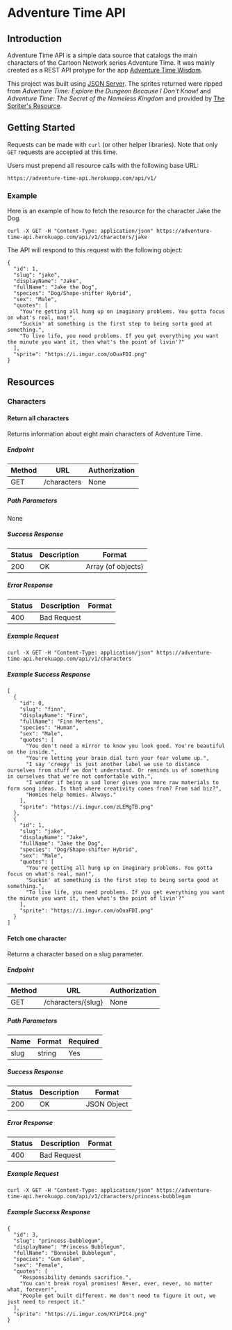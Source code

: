 # Adventure Time API

## Introduction

Adventure Time API is a simple data source that catalogs the main characters of the Cartoon Network series Adventure Time. It was mainly created as a REST API protype for the app [Adventure Time Wisdom](https://github.com/sally/adventure-time-wisdom).

This project was built using [JSON Server](https://github.com/typicode/json-server). The sprites returned were ripped from *Adventure Time: Explore the Dungeon Because I Don't Know!* and *Adventure Time: The Secret of the Nameless Kingdom* and provided by [The Spriter's Resource](https://www.spriters-resource.com/).

## Getting Started

Requests can be made with `curl` (or other helper libraries). Note that only `GET` requests are accepted at this time.

Users must prepend all resource calls with the following base URL:

`https://adventure-time-api.herokuapp.com/api/v1/`

### Example

Here is an example of how to fetch the resource for the character Jake the Dog.

`curl -X GET -H "Content-Type: application/json" https://adventure-time-api.herokuapp.com/api/v1/characters/jake`

The API will respond to this request with the following object:

```
{
  "id": 1,
  "slug": "jake",
  "displayName": "Jake",
  "fullName": "Jake the Dog",
  "species": "Dog/Shape-shifter Hybrid",
  "sex": "Male",
  "quotes": [
    "You're getting all hung up on imaginary problems. You gotta focus on what's real, man!",
    "Suckin' at something is the first step to being sorta good at something.",
    "To live life, you need problems. If you get everything you want the minute you want it, then what's the point of livin'?"
  ],
  "sprite": "https://i.imgur.com/oOuaFDI.png"
}
```

## Resources

### Characters

#### Return all characters

Returns information about eight main characters of Adventure Time.

##### Endpoint

| Method | URL         | Authorization |
|--------|-------------|---------------|
| GET    | /characters | None          |

##### Path Parameters

None

##### Success Response

| Status | Description | Format             |
|--------|-------------|--------------------|
| 200    | OK          | Array (of objects) |

##### Error Response

| Status | Description | Format |
|--------|-------------|--------|
| 400    | Bad Request |        |

##### Example Request

`curl -X GET -H "Content-Type: application/json" https://adventure-time-api.herokuapp.com/api/v1/characters`

##### Example Success Response

```
[
  {
    "id": 0,
    "slug": "finn",
    "displayName": "Finn",
    "fullName": "Finn Mertens",
    "species": "Human",
    "sex": "Male",
    "quotes": [
      "You don't need a mirror to know you look good. You're beautiful on the inside.",
      "You're letting your brain dial turn your fear volume up.",
      "I say 'creepy' is just another label we use to distance ourselves from stuff we don't understand. Or reminds us of something in ourselves that we're not comfortable with.",
      "I wonder if being a sad loner gives you more raw materials to form song ideas. Is that where creativity comes from? From sad biz?",
      "Homies help homies. Always."
    ],
    "sprite": "https://i.imgur.com/zLEMgTB.png"
  },
  {
    "id": 1,
    "slug": "jake",
    "displayName": "Jake",
    "fullName": "Jake the Dog",
    "species": "Dog/Shape-shifter Hybrid",
    "sex": "Male",
    "quotes": [
      "You're getting all hung up on imaginary problems. You gotta focus on what's real, man!",
      "Suckin' at something is the first step to being sorta good at something.",
      "To live life, you need problems. If you get everything you want the minute you want it, then what's the point of livin'?"
    ],
    "sprite": "https://i.imgur.com/oOuaFDI.png"
  }
]
```

#### Fetch one character

Returns a character based on a slug parameter.

##### Endpoint

| Method | URL                | Authorization |
|--------|--------------------|---------------|
| GET    | /characters/{slug} | None          |

##### Path Parameters

| Name | Format | Required |
|------|--------|----------|
| slug | string | Yes      |

##### Success Response

| Status | Description | Format      |
|--------|-------------|-------------|
| 200    | OK          | JSON Object |

##### Error Response

| Status | Description | Format |
|--------|-------------|--------|
| 400    | Bad Request |        |

##### Example Request

`curl -X GET -H "Content-Type: application/json" https://adventure-time-api.herokuapp.com/api/v1/characters/princess-bubblegum`

##### Example Success Response

```
{
  "id": 3,
  "slug": "princess-bubblegum",
  "displayName": "Princess Bubblegum",
  "fullName": "Bonnibel Bubblegum",
  "species": "Gum Golem",
  "sex": "Female",
  "quotes": [
    "Responsibility demands sacrifice.",
    "You can't break royal promises! Never, ever, never, no matter what, forever!",
    "People get built different. We don't need to figure it out, we just need to respect it."
  ],
  "sprite": "https://i.imgur.com/KYiPIt4.png"
}
```